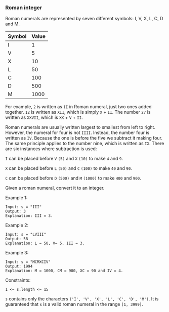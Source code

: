 ### Roman integer

Roman numerals are represented by seven different symbols: I, V, X, L, C, D and M.

|Symbol|Value|
|------|------|
|I|1|
|V|5|
|X|10|
|L|50|
|C|100|
|D|500|
|M|1000|

For example, `2` is written as `II` in Roman numeral, just two ones added together. `12` is written as `XII`, which is simply `X` + `II`. The number `27` is written as `XXVII`, which is `XX` + `V` + `II`.

Roman numerals are usually written largest to smallest from left to right. However, the numeral for four is not `IIII`. Instead, the number four is written as `IV`. Because the one is before the five we subtract it making four. The same principle applies to the number nine, which is written as `IX`. There are six instances where subtraction is used:

`I` can be placed before `V` `(5)` and `X` `(10)` to make `4` and `9`.

`X` can be placed before `L` `(50)` and `C` `(100)` to make `40` and `90`.

`C` can be placed before `D` `(500)` and `M` `(1000)` to make `400` and `900`.

Given a roman numeral, convert it to an integer.


Example 1:

```
Input: s = "III"
Output: 3
Explanation: III = 3.
```

Example 2:
```
Input: s = "LVIII"
Output: 58
Explanation: L = 50, V= 5, III = 3.
```

Example 3:
```
Input: s = "MCMXCIV"
Output: 1994
Explanation: M = 1000, CM = 900, XC = 90 and IV = 4.
```

Constraints:
```
1 <= s.length <= 15
```

`s` contains only the characters `('I', 'V', 'X', 'L', 'C', 'D', 'M')`.
It is guaranteed that `s` is a valid roman numeral in the range `[1, 3999]`.

